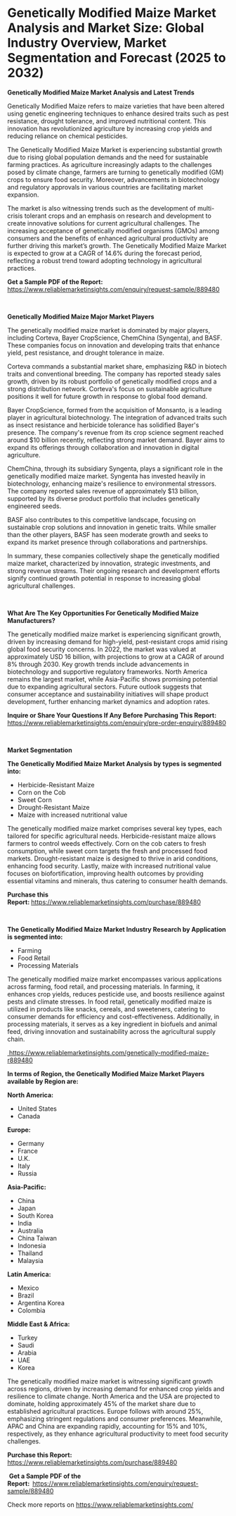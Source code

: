 <p><h1>Genetically Modified Maize Market Analysis and Market Size: Global Industry Overview, Market Segmentation and Forecast (2025 to 2032)</h1></p><p><strong>Genetically Modified Maize Market Analysis and Latest Trends</strong></p>
<p><p>Genetically Modified Maize refers to maize varieties that have been altered using genetic engineering techniques to enhance desired traits such as pest resistance, drought tolerance, and improved nutritional content. This innovation has revolutionized agriculture by increasing crop yields and reducing reliance on chemical pesticides.</p><p>The Genetically Modified Maize Market is experiencing substantial growth due to rising global population demands and the need for sustainable farming practices. As agriculture increasingly adapts to the challenges posed by climate change, farmers are turning to genetically modified (GM) crops to ensure food security. Moreover, advancements in biotechnology and regulatory approvals in various countries are facilitating market expansion.</p><p>The market is also witnessing trends such as the development of multi-crisis tolerant crops and an emphasis on research and development to create innovative solutions for current agricultural challenges. The increasing acceptance of genetically modified organisms (GMOs) among consumers and the benefits of enhanced agricultural productivity are further driving this market’s growth. The Genetically Modified Maize Market is expected to grow at a CAGR of 14.6% during the forecast period, reflecting a robust trend toward adopting technology in agricultural practices.</p></p>
<p><strong>Get a Sample PDF of the Report:&nbsp;</strong> <a href="https://www.reliablemarketinsights.com/enquiry/request-sample/889480?utm_campaign=2647&utm_medium=2&utm_source=Github&utm_content=ia&utm_term=07042025&utm_id=genetically-modified-maize">https://www.reliablemarketinsights.com/enquiry/request-sample/889480</a></p>
<p>&nbsp;</p>
<p><strong>Genetically Modified Maize Major Market Players</strong></p>
<p><p>The genetically modified maize market is dominated by major players, including Corteva, Bayer CropScience, ChemChina (Syngenta), and BASF. These companies focus on innovation and developing traits that enhance yield, pest resistance, and drought tolerance in maize.</p><p>Corteva commands a substantial market share, emphasizing R&D in biotech traits and conventional breeding. The company has reported steady sales growth, driven by its robust portfolio of genetically modified crops and a strong distribution network. Corteva's focus on sustainable agriculture positions it well for future growth in response to global food demand.</p><p>Bayer CropScience, formed from the acquisition of Monsanto, is a leading player in agricultural biotechnology. The integration of advanced traits such as insect resistance and herbicide tolerance has solidified Bayer's presence. The company's revenue from its crop science segment reached around $10 billion recently, reflecting strong market demand. Bayer aims to expand its offerings through collaboration and innovation in digital agriculture.</p><p>ChemChina, through its subsidiary Syngenta, plays a significant role in the genetically modified maize market. Syngenta has invested heavily in biotechnology, enhancing maize's resilience to environmental stressors. The company reported sales revenue of approximately $13 billion, supported by its diverse product portfolio that includes genetically engineered seeds.</p><p>BASF also contributes to this competitive landscape, focusing on sustainable crop solutions and innovation in genetic traits. While smaller than the other players, BASF has seen moderate growth and seeks to expand its market presence through collaborations and partnerships.</p><p>In summary, these companies collectively shape the genetically modified maize market, characterized by innovation, strategic investments, and strong revenue streams. Their ongoing research and development efforts signify continued growth potential in response to increasing global agricultural challenges.</p></p>
<p>&nbsp;</p>
<p><strong>What Are The Key Opportunities For Genetically Modified Maize Manufacturers?</strong></p>
<p><p>The genetically modified maize market is experiencing significant growth, driven by increasing demand for high-yield, pest-resistant crops amid rising global food security concerns. In 2022, the market was valued at approximately USD 16 billion, with projections to grow at a CAGR of around 8% through 2030. Key growth trends include advancements in biotechnology and supportive regulatory frameworks. North America remains the largest market, while Asia-Pacific shows promising potential due to expanding agricultural sectors. Future outlook suggests that consumer acceptance and sustainability initiatives will shape product development, further enhancing market dynamics and adoption rates.</p></p>
<p><strong>Inquire or Share Your Questions If Any Before Purchasing This Report:</strong> <a href="https://www.reliablemarketinsights.com/enquiry/pre-order-enquiry/889480?utm_campaign=2647&utm_medium=2&utm_source=Github&utm_content=ia&utm_term=07042025&utm_id=genetically-modified-maize">https://www.reliablemarketinsights.com/enquiry/pre-order-enquiry/889480</a></p>
<p>&nbsp;</p>
<p><strong>Market Segmentation</strong></p>
<p><strong>The Genetically Modified Maize Market Analysis by types is segmented into:</strong></p>
<p><ul><li>Herbicide-Resistant Maize</li><li>Corn on the Cob</li><li>Sweet Corn</li><li>Drought-Resistant Maize</li><li>Maize with increased nutritional value</li></ul></p>
<p><p>The genetically modified maize market comprises several key types, each tailored for specific agricultural needs. Herbicide-resistant maize allows farmers to control weeds effectively. Corn on the cob caters to fresh consumption, while sweet corn targets the fresh and processed food markets. Drought-resistant maize is designed to thrive in arid conditions, enhancing food security. Lastly, maize with increased nutritional value focuses on biofortification, improving health outcomes by providing essential vitamins and minerals, thus catering to consumer health demands.</p></p>
<p><strong>Purchase this Report:&nbsp;</strong><a href="https://www.reliablemarketinsights.com/purchase/889480?utm_campaign=2647&utm_medium=2&utm_source=Github&utm_content=ia&utm_term=07042025&utm_id=genetically-modified-maize">https://www.reliablemarketinsights.com/purchase/889480</a></p>
<p>&nbsp;</p>
<p><strong>The Genetically Modified Maize Market Industry Research by Application is segmented into:</strong></p>
<p><ul><li>Farming</li><li>Food Retail</li><li>Processing Materials</li></ul></p>
<p><p>The genetically modified maize market encompasses various applications across farming, food retail, and processing materials. In farming, it enhances crop yields, reduces pesticide use, and boosts resilience against pests and climate stresses. In food retail, genetically modified maize is utilized in products like snacks, cereals, and sweeteners, catering to consumer demands for efficiency and cost-effectiveness. Additionally, in processing materials, it serves as a key ingredient in biofuels and animal feed, driving innovation and sustainability across the agricultural supply chain.</p></p>
<p><a href="https://www.reliablemarketinsights.com/genetically-modified-maize-r889480?utm_campaign=2647&utm_medium=2&utm_source=Github&utm_content=ia&utm_term=07042025&utm_id=genetically-modified-maize">&nbsp;https://www.reliablemarketinsights.com/genetically-modified-maize-r889480</a></p>
<p><strong>In terms of Region, the Genetically Modified Maize Market Players available by Region are:</strong></p>
<p>
    <p> <strong> North America: </strong>
        <ul>
            <li>United States</li>
            <li>Canada</li>
        </ul>
        </p> 
    <p> <strong> Europe: </strong>
        <ul>
            <li>Germany</li>
            <li>France</li>
            <li>U.K.</li>
            <li>Italy</li>
            <li>Russia</li>
        </ul>
        </p> 
    <p> <strong> Asia-Pacific: </strong>
        <ul>
            <li>China</li>
            <li>Japan</li>
            <li>South Korea</li>
            <li>India</li>
            <li>Australia</li>
            <li>China Taiwan</li>
            <li>Indonesia</li>
            <li>Thailand</li>
            <li>Malaysia</li>
        </ul>
        </p> 
    <p> <strong> Latin America: </strong>
        <ul>
            <li>Mexico</li>
            <li>Brazil</li>
            <li>Argentina Korea</li>
            <li>Colombia</li>
        </ul>
        </p> 
    <p> <strong> Middle East & Africa: </strong>
        <ul>
            <li>Turkey</li>
            <li>Saudi</li>
            <li>Arabia</li>
            <li>UAE</li>
            <li>Korea</li>
        </ul>
    </p>
    </p>
<p><p>The genetically modified maize market is witnessing significant growth across regions, driven by increasing demand for enhanced crop yields and resilience to climate change. North America and the USA are projected to dominate, holding approximately 45% of the market share due to established agricultural practices. Europe follows with around 25%, emphasizing stringent regulations and consumer preferences. Meanwhile, APAC and China are expanding rapidly, accounting for 15% and 10%, respectively, as they enhance agricultural productivity to meet food security challenges.</p></p>
<p><strong>Purchase this Report: </strong><a href="https://www.reliablemarketinsights.com/purchase/889480?utm_campaign=2647&utm_medium=2&utm_source=Github&utm_content=ia&utm_term=07042025&utm_id=genetically-modified-maize">https://www.reliablemarketinsights.com/purchase/889480</a></p>
<p>&nbsp;<strong>Get a Sample PDF of the Report:&nbsp;&nbsp;</strong><a href="https://www.reliablemarketinsights.com/enquiry/request-sample/889480?utm_campaign=2647&utm_medium=2&utm_source=Github&utm_content=ia&utm_term=07042025&utm_id=genetically-modified-maize">https://www.reliablemarketinsights.com/enquiry/request-sample/889480</a></p>
<p><strong></strong></p>
<p>Check more reports on <a href="https://www.reliablemarketinsights.com/?utm_campaign=2647&utm_medium=2&utm_source=Github&utm_content=ia&utm_term=07042025&utm_id=genetically-modified-maize">https://www.reliablemarketinsights.com/</a></p>